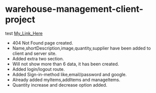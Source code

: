 # warehouse-management-client-project
test
[My_Link_Here]()

* 404 Not Found page created.
* Name,shortDescription,image,quantity,supplier have been added to client and server site.
* Added extra two section.
* Will not show more than 6 data, it has been created.
* Added login/logout route.
* Added Sign-in-method like,email/password and google.
* Already added myItems,addItems and manageItems.
* Quantity increase and decrease option added.